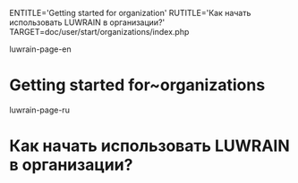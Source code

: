 
ENTITLE='Getting started for organization'
RUTITLE='Как начать использовать LUWRAIN в организации?'
TARGET=doc/user/start/organizations/index.php

luwrain-page-en

# Getting started for~organizations

luwrain-page-ru

# Как начать использовать LUWRAIN в организации?

